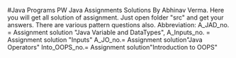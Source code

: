 #Java Programs
PW Java Assignments Solutions By Abhinav Verma.
Here you will get all solution of assignment.
Just open folder "src" and get your answers. 
There are various pattern questions also.
Abbreviation: A_JAD_no. = Assignment solution "Java Variable and DataTypes",
             A_Inputs_no. = Assignment solution "Inputs"
             A_JO_no.= Assignment solution"Java Operators"
             Into_OOPS_no.= Assignment solution"Introduction to OOPS"
             
